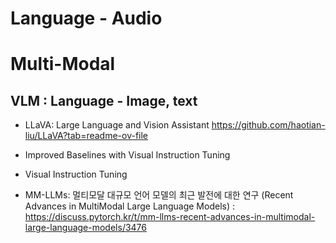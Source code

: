 # Language - Audio

# Multi-Modal
## VLM : Language - Image, text
- LLaVA: Large Language and Vision Assistant https://github.com/haotian-liu/LLaVA?tab=readme-ov-file
- Improved Baselines with Visual Instruction Tuning
- Visual Instruction Tuning

- MM-LLMs: 멀티모달 대규모 언어 모델의 최근 발전에 대한 연구 (Recent Advances in MultiModal Large Language Models) : https://discuss.pytorch.kr/t/mm-llms-recent-advances-in-multimodal-large-language-models/3476

